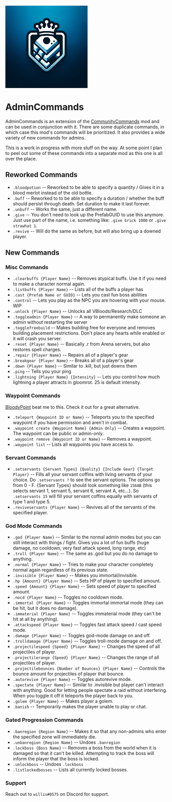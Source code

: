 ![](logo.png)
# AdminCommands
AdminCommands is an extension of the [CommunityCommands](https://github.com/decaprime/CommunityCommands) mod and can be used in conjunction with it. There are some duplicate commands, in which case this mod's commands will be prioritized. It also provides a wide variety of new commands for admins.

This is a work in progress with more stuff on the way. At some point I plan to peel out some of these commands into a separate mod as this one is all over the place.

## Reworked Commands 
- `.bloodpotion` -- Reworked to be able to specify a quantity / Gives it in a blood merlot instead of the old bottle.
- `.buff` -- Reworked to to be able to specify a duration / whether the buff should persist through death. Set duration to make it last forever.
- `.unbuff` -- Works the same, just a different name.
- `.give` -- You don't need to look up the PrefabGUID to use this anymore. Just use part of the name, i.e. something like: `.give brick 1000` or `.give strawhat 1`.
- `.revive` -- Will do the same as before, but will also bring up a downed player.
## New Commands 
### Misc Commands
- `.clearbuffs {Player Name}` -- Removes atypical buffs. Use it if you need to make a character normal again.
- `.listbuffs {Player Name}` -- Lists all of the buffs a player has
- `.cast {Prefab Name or GUID}` -- Lets you cast fun boss abilities
- `.control` -- Lets you play as the NPC you are hovering with your mouse. WIP
- `.unlock {Player Name}` -- Unlocks all VBloods/Research/DLC
- `.toggleadmin {Player Name}` -- A way to permanently make someone an admin without restarting the server
- `.togglefreebuild` -- Makes building free for everyone and removes building placement restrictions. Don't place any hearts while enabled or it will crash you server.
- `.reset {Player Name}` -- Basically .r from Arena servers, but also restores spell charges.
- `.repair {Player Name}` -- Repairs all of a player's gear
- `.breakgear {Player Name}` -- Breaks all of a player's gear
- `.down {Player Name}` -- Similar to .kill, but just downs them
- `.ping` -- Tells you your ping
- `.lightning {Player Name} {Intensity}` -- Lets you control how much lightning a player attracts in gloomrot. 25 is default intensity.
### Waypoint Commands
[BloodyPoint](https://github.com/oscarpedrero/BloodyPoints) beat me to this. Check it out for a great alternative.
- `.teleport {Waypoint ID or Name}` -- Teleports you to the specified waypoint if you have permission and aren't in combat.
- `.waypoint create {Waypoint Name} {Admin Only}` -- Creates a waypoint. The waypoint can be public or admin-only.
- `.waypoint remove {Waypoint ID or Name}` -- Removes a waypoint.
- `.waypoint list` -- Lists all waypoints you have access to.
### Servant Commands
- `.setservants {Servant Types} {Quality} {Include Gear} {Target Player}` -- Fills all your servant coffins with living servants of your choice. Do `.setservants ?` to see the servant options. The options go from 0 - F. {Servant Types} should look something like `156AB` (this selects servant 1, servant 5, servant 6, servant A, etc...). So `.setservants 15` will fill your servant coffins equally with servants of type 1 and type 5.
- `.reviveservants {Player Name}` -- Revives all of the servants of the specified player.
### God Mode Commands
- `.god {Player Name}` -- Similar to the normal admin modes but you can still interact with things / fight. Gives you a lot of fun buffs (huge damage, no cooldown, very fast attack speed, long range, etc)
- `.troll {Player Name}` -- The same as .god but you do no damage to anything.
- `.normal {Player Name}` -- Tries to make your character completely normal again regardless of its previous state.
- `.invisible {Player Name}` -- Makes you immortal/invisible.
- `.hp {Amount} {Player Name}` -- Sets HP of player to specified amount.
- `.speed {Amount} {Player Name}` -- Sets speed of player to specified amount.
- `.nocd {Player Name}` -- Toggles no cooldown mode.
- `.immortal {Player Name}` -- Toggles immortal immortal mode (they can be hit, but it does no damage).
- `.immaterial {Player Name}` -- Toggles immaterial mode (they can't be hit at all by anything).
- `.attackspeed {Player Name}` -- Toggles fast attack speed / cast speed mode.
- `.damage {Player Name}` -- Toggles god-mode damage on and off.
- `.trolldamage {Player Name}` -- Toggles troll-mode damage on and off.
- `.projectilespeed {Speed} {Player Name}` -- Changes the speed of all projectiles of player.
- `.projectilerange {Speed} {Player Name}` -- Changes the range of all projectiles of player.
- `.projectilebounces {Number of Bounces} {Player Name}` -- Controls the bounce amount for projectiles of player that bounce.
- `.autorevive {Player Name}` -- Toggles autorevive mode.
- `.spectate {Player Name}` -- Similar to .invisible but player can't interact with anything. Good for letting people spectate a raid without interfering. When you toggle it off it teleports the player back to you.
- `.golem {Player Name}` -- Makes player a golem.
- `.banish` -- Temporarily makes the player unable to play or chat.
### Gated Progression Commands
- `.banregion {Region Name}` -- Makes it so that any non-admins who enter the specified zone will immediately die.
- `.unbanregion {Region Name}` -- Undoes `.banregion`
- `.lockboss {Boss Name}` -- Removes a boss from the world when it is damaged so that it can't be killed. Attempting to track the boss will inform the player that the boss is locked.
- `.unlockboss` -- Undoes `.lockboss`
- `.listlockedbosses` -- Lists all currently locked bosses.

### Support
Reach out to `willis#0575` on Discord for support.